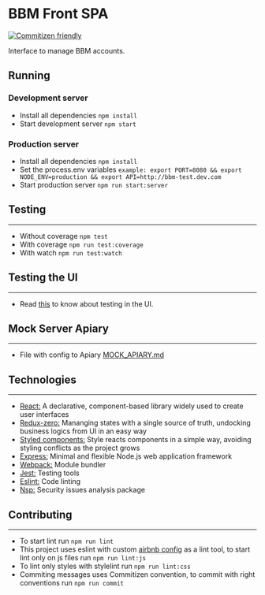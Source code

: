 # BBM Front SPA

[![Commitizen friendly](https://img.shields.io/badge/commitizen-friendly-brightgreen.svg)](http://commitizen.github.io/cz-cli/)

Interface to manage BBM accounts.

## Running

### Development server

* Install all dependencies `npm install`
* Start development server `npm start`

### Production server

* Install all dependencies `npm install`
* Set the process.env variables
  `example: export PORT=8080 && export NODE_ENV=production && export API=http://bbm-test.dev.com`
* Start production server `npm run start:server`

## Testing

---

* Without coverage `npm test`
* With coverage `npm run test:coverage`
* With watch `npm run test:watch`

## Testing the UI

---

* Read [this](/qa/README.md) to know about testing in the UI.

## Mock Server Apiary

---

* File with config to Apiary [MOCK_APIARY.md](MOCK_APIARY.md)

## Technologies

---

* [React:](https://reactjs.org/) A declarative, component-based library widely used to create user interfaces
* [Redux-zero:](https://github.com/concretesolutions/redux-zero) Mananging states with a single source of truth, undocking business logics from UI in an easy way
* [Styled components:](https://www.styled-components.com/) Style reacts components in a simple way, avoiding styling conflicts as the project grows
* [Express:](https://expressjs.com/) Minimal and flexible Node.js web application framework
* [Webpack:](https://webpack.js.org/) Module bundler
* [Jest:](https://facebook.github.io/jest/) Testing tools
* [Eslint:](https://eslint.org/) Code linting
* [Nsp:](https://github.com/nodesecurity/nsp) Security issues analysis package

## Contributing

---

* To start lint run `npm run lint`
* This project uses eslint with custom [airbnb config](https://www.npmjs.com/package/eslint-config-airbnb) as a lint tool, to start lint only on js files run `npm run lint:js`
* To lint only styles with stylelint run `npm run lint:css`
* Commiting messages uses Commitizen convention, to commit with right conventions run `npm run commit`
